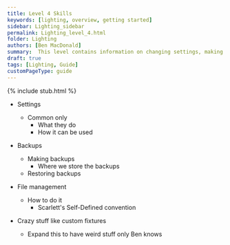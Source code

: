 ```yaml
---
title: Level 4 Skills
keywords: [lighting, overview, getting started]
sidebar: Lighting_sidebar
permalink: Lighting_level_4.html
folder: Lighting
authors: [Ben MacDonald]
summary:  This level contains information on changing settings, making backups, and file management on the lighting board
draft: true
tags: [Lighting, Guide]
customPageType: guide
---
```


{% include stub.html %}

- Settings
  - Common only
    - What they do
    - How it can be used
- Backups
  - Making backups
    - Where we store the backups
  - Restoring backups
- File management
  - How to do it
    - Scarlett's Self-Defined convention

- Crazy stuff like custom fixtures
  - Expand this to have weird stuff only Ben knows